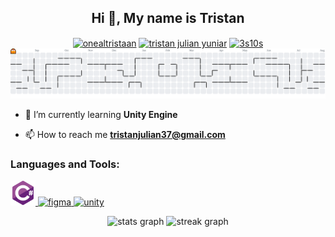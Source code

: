<h2 align="center">Hi 👋, My name is Tristan</h2>

<div align="center">
  <a href="https://twitter.com/onealtristaan" target="blank"><img align="center" src="https://raw.githubusercontent.com/rahuldkjain/github-profile-readme-generator/master/src/images/icons/Social/twitter.svg" alt="onealtristaan" height="30" width="40" /></a>
  <a href="https://linkedin.com/in/tristan julian yuniar" target="blank"><img align="center" src="https://raw.githubusercontent.com/rahuldkjain/github-profile-readme-generator/master/src/images/icons/Social/linked-in-alt.svg" alt="tristan julian yuniar" height="30" width="40" /></a>
  <a href="https://instagram.com/3s10s" target="blank"><img align="center" src="https://raw.githubusercontent.com/rahuldkjain/github-profile-readme-generator/master/src/images/icons/Social/instagram.svg" alt="3s10s" height="30" width="40" /></a>
</div>


<picture>
  <source media="(prefers-color-scheme: dark)" srcset="https://raw.githubusercontent.com/onealtristan/onealtristan/output/pacman-contribution-graph-dark.svg">
  <source media="(prefers-color-scheme: light)" srcset="https://raw.githubusercontent.com/onealtristan/onealtristan/output/pacman-contribution-graph.svg">
  <img alt="pacman contribution graph" src="https://raw.githubusercontent.com/onealtristan/onealtristan/output/pacman-contribution-graph.svg">
</picture>

- 🌱 I’m currently learning **Unity Engine**

- 📫 How to reach me **tristanjulian37@gmail.com**

<h3 align="left">Languages and Tools:</h3>
<p align="left"> <a href="https://www.w3schools.com/cs/" target="_blank" rel="noreferrer"> <img src="https://raw.githubusercontent.com/devicons/devicon/master/icons/csharp/csharp-original.svg" alt="csharp" width="40" height="40"/> </a> <a href="https://www.figma.com/" target="_blank" rel="noreferrer"> <img src="https://www.vectorlogo.zone/logos/figma/figma-icon.svg" alt="figma" width="40" height="40"/> </a> <a href="https://unity.com/" target="_blank" rel="noreferrer"> <img src="https://www.vectorlogo.zone/logos/unity3d/unity3d-icon.svg" alt="unity" width="40" height="40"/> </a> </p>

<div align="center">
  <img src="https://github-readme-stats.vercel.app/api?username=onealtristan&hide_title=false&hide_rank=true&show_icons=true&include_all_commits=true&count_private=true&disable_animations=false&theme=dracula&locale=en&hide_border=false" height="150" alt="stats graph"  />
  <img src="https://streak-stats.demolab.com?user=onealtristan&locale=en&mode=daily&theme=dracula&hide_border=false&border_radius=5&order=3" height="150" alt="streak graph" />
</div>
